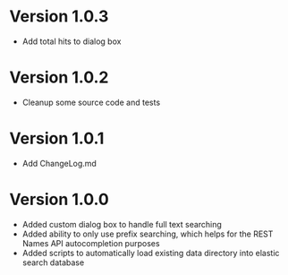 # Version 1.0.3

- Add total hits to dialog box

# Version 1.0.2

- Cleanup some source code and tests

# Version 1.0.1

- Add ChangeLog.md

# Version 1.0.0

- Added custom dialog box to handle full text searching
- Added ability to only use prefix searching, which helps for the REST Names API autocompletion purposes
- Added scripts to automatically load existing data directory into elastic search database
